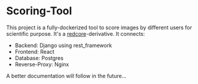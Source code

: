 # Scoring-Tool
This project is a fully-dockerized tool to score images by different users for scientific purpose. It's a [redcore](https://github.com/RedCore161/redcore "redcore")-derivative. It connects:

* Backend: Django using rest_framework
* Frontend: React
* Database: Postgres
* Reverse-Proxy: Nginx

A better documentation will follow in the future...
